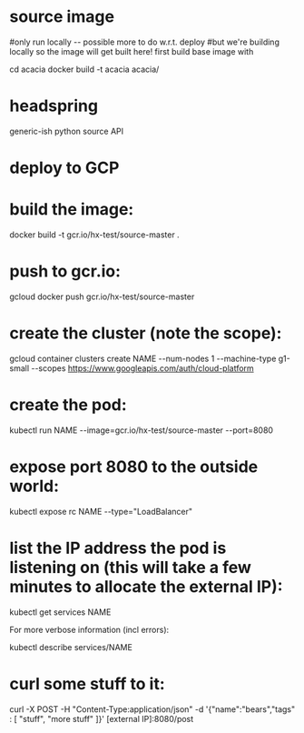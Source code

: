 # source image

#only run locally -- possible more to do w.r.t. deploy
#but we're building locally so the image will get built here!
first build base image with

cd acacia
docker build -t acacia acacia/

# headspring
generic-ish python source API

# deploy to GCP

# build the image:

docker build -t gcr.io/hx-test/source-master .

# push to gcr.io:

gcloud docker push gcr.io/hx-test/source-master

# create the cluster (note the scope):

gcloud container clusters create NAME --num-nodes 1 --machine-type g1-small --scopes https://www.googleapis.com/auth/cloud-platform

# create the pod:

kubectl run NAME --image=gcr.io/hx-test/source-master --port=8080

# expose port 8080 to the outside world:

kubectl expose rc NAME --type="LoadBalancer"

# list the IP address the pod is listening on (this will take a few minutes to allocate the external IP):

kubectl get services NAME

For more verbose information (incl errors):

kubectl describe services/NAME

# curl some stuff to it:

curl -X POST -H "Content-Type:application/json" -d '{"name":"bears","tags" : [ "stuff", "more stuff" ]}' [external IP]:8080/post
